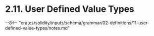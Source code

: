 <!-- This file is generated automatically by infrastructure scripts. Please don't edit by hand. -->

# 2.11. User Defined Value Types

--8<-- "crates/solidity/inputs/schema/grammar/02-definitions/11-user-defined-value-types/notes.md"
